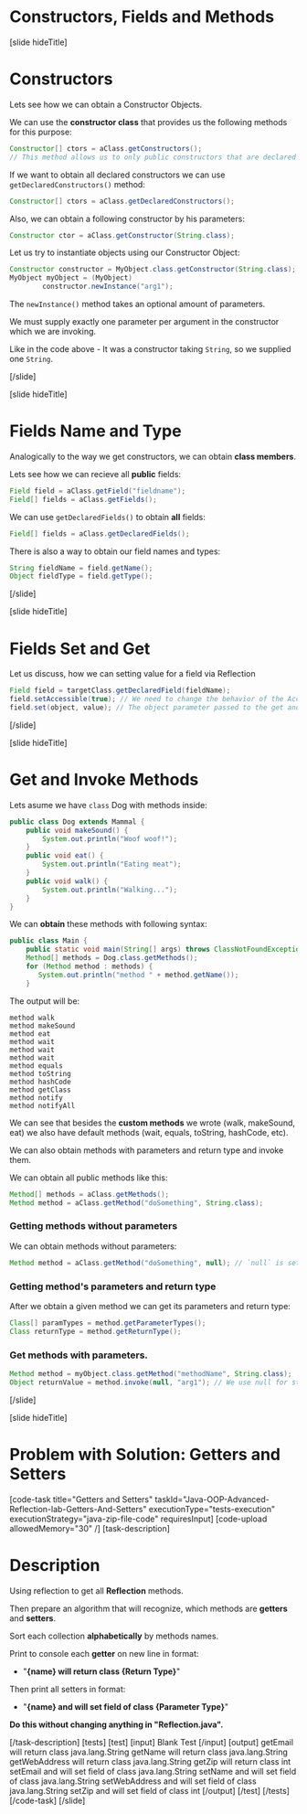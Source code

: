# Constructors, Fields and Methods

[slide hideTitle]

# Constructors

Lets see how we can obtain a Constructor Objects.

We can use the **constructor class** that provides us the following methods for this purpose:

```java
Constructor[] ctors = aClass.getConstructors();
// This method allows us to only public constructors that are declared in our class and its superclass
```

If we want to obtain all declared constructors we can use `getDeclaredConstructors()` method:

``` java
Constructor[] ctors = aClass.getDeclaredConstructors();
```

Also, we can obtain a following constructor by his parameters:

```java
Constructor ctor = aClass.getConstructor(String.class);
```

Let us try to instantiate objects using our Constructor Object:

``` java
Constructor constructor = MyObject.class.getConstructor(String.class);
MyObject myObject = (MyObject)
        constructor.newInstance("arg1");
```

The `newInstance()` method takes an optional amount of parameters.

We must supply exactly one parameter per argument in the constructor which we are invoking.

Like in the code above - It was a constructor taking `String`, so we supplied one `String`.

[/slide]

[slide hideTitle]

# Fields Name and Type

Analogically to the way we get constructors, we can obtain **class members**.

Lets see how we can recieve all **public** fields:

``` java
Field field = aClass.getField("fieldname");
Field[] fields = aClass.getFields();
```

We can use `getDeclaredFields()` to obtain **all** fields:

``` java
Field[] fields = aClass.getDeclaredFields();
```

There is also a way to obtain our field names and types:

``` java
String fieldName = field.getName();
Object fieldType = field.getType();
```

[/slide]

[slide hideTitle]

# Fields Set and Get

Let us discuss, how we can setting value for a field via Reflection

``` java
Field field = targetClass.getDeclaredField(fieldName);
field.setAccessible(true); // We need to change the behavior of the AccessibleObject
field.set(object, value); // The object parameter passed to the get and set method should be an instance of the class that owns the field.
```

[/slide]

[slide hideTitle]

# Get and Invoke Methods

Lets asume we have `class` Dog with methods inside:

```java
public class Dog extends Mammal {
    public void makeSound() {
        System.out.println("Woof woof!");
    }
    public void eat() {
        System.out.println("Eating meat");
    }
    public void walk() {
        System.out.println("Walking...");
    }
}

```

We can **obtain** these methods with following syntax:

```java
public class Main {
    public static void main(String[] args) throws ClassNotFoundException {
    Method[] methods = Dog.class.getMethods();
    for (Method method : methods) {
       System.out.println("method " + method.getName());
    }
```

The output will be:
```
method walk
method makeSound
method eat
method wait
method wait
method wait
method equals
method toString
method hashCode
method getClass
method notify
method notifyAll
```

We can see that besides the **custom methods** we wrote (walk, makeSound, eat) we also have default methods (wait, equals, toString, hashCode, etc).

We can also obtain methods with parameters and return type and invoke them.

We can obtain all public methods like this:

```java
Method[] methods = aClass.getMethods();
Method method = aClass.getMethod("doSomething", String.class);
```

### Getting methods without parameters

We can obtain methods without parameters:
```java 
Method method = aClass.getMethod("doSomething", null); // `null` is set when we want a method without parameters. 
```

### Getting method's parameters and return type

After we obtain a given method we can get its parameters and return type:

```java
Class[] paramTypes = method.getParameterTypes();
Class returnType = method.getReturnType();
```

### Get methods with parameters.

```java
Method method = myObject.class.getMethod("methodName", String.class);
Object returnValue = method.invoke(null, "arg1"); // We use null for static methods
```

[/slide]

[slide hideTitle]
# Problem with Solution: Getters and Setters
[code-task title="Getters and Setters" taskId="Java-OOP-Advanced-Reflection-lab-Getters-And-Setters" executionType="tests-execution" executionStrategy="java-zip-file-code" requiresInput]
[code-upload allowedMemory="30" /]
[task-description]
# Description
Using reflection to get all **Reflection** methods. 

Then prepare an algorithm that will recognize, which methods are **getters** and **setters**. 

Sort each collection **alphabetically** by methods names. 

Print to console each **getter** on new line in format:
- "**\{name\} will return class \{Return Type\}**"

Then print all setters in format:
- "**\{name\} and will set field of class \{Parameter Type\}**"

**Do this without changing anything in "Reflection.java".**

[/task-description]
[tests]
[test]
[input]
Blank Test
[/input]
[output]
getEmail will return class java.lang.String
getName will return class java.lang.String
getWebAddress will return class java.lang.String
getZip will return class int
setEmail and will set field of class java.lang.String
setName and will set field of class java.lang.String
setWebAddress and will set field of class java.lang.String
setZip and will set field of class int
[/output]
[/test]
[/tests]
[/code-task]
[/slide]

